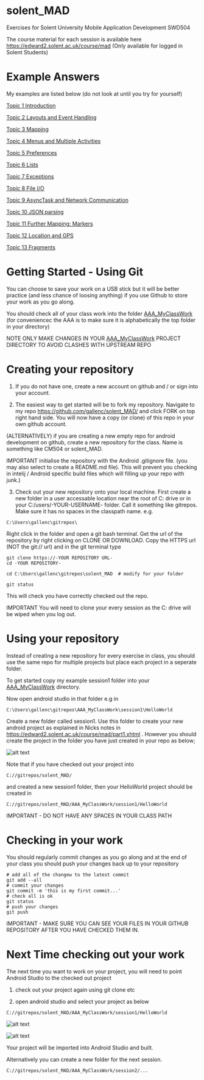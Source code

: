 # solent_MAD
Exercises for Solent University Mobile Application Development SWD504

The course material for each session is available here
https://edward2.solent.ac.uk/course/mad (Only available for logged in Solent Students)

# Example Answers
My examples are listed below (do not look at until you try for yourself)

[Topic 1 Introduction](../master/topic1)

[Topic 2 Layouts and Event Handling](../master/topic2)

[Topic 3 Mapping](../master/topic3)

[Topic 4 Menus and Multiple Activities](../master/topic4)

[Topic 5 Preferences](../master/topic5)

[Topic 6 Lists](../master/topic6)

[Topic 7 Exceptions](../master/topic7)

[Topic 8 File I/O](../master/topic8)

[Topic 9 AsyncTask and Network Communication](../master/topic9)

[Topic 10 JSON parsing](../master/topic10)

[Topic 11 Further Mapping: Markers](../master/topic11)

[Topic 12 Location and GPS](../master/topic12)

[Topic 13 Fragments](../master/topic13)

# Getting Started - Using Git

You can choose to save your work on a USB stick but it will be better practice (and less chance of loosing anything) if you use Github to store your work as you go along.  

You should check all of your class work into the folder [AAA_MyClassWork](../master/AAA_MyClassWork/)
(for conveniencec the AAA is to make sure it is alphabetically the top folder in your directory)

NOTE ONLY MAKE CHANGES IN YOUR [AAA_MyClassWork](../master/AAA_MyClassWork/) PROJECT DIRECTORY TO AVOID CLASHES WITH UPSTREAM REPO

# Creating your repository

1. If you do not have one, create a new account on github and / or sign into your account.

2. The easiest way to get started will be to fork my repository. Navigate to my repo https://github.com/gallenc/solent_MAD/ and click FORK on top right hand side. You will now have a copy (or clone) of this repo in your own github account.

(ALTERNATIVELY) if you are creating a new empty repo for android development on github, create a new repository for the class. Name is something like CM504 or solent_MAD. 

IMPORTANT initialise the repository with the Android .gitignore file. (you may also select to create a README.md file). 
This will prevent you checking in intelij / Android specific build files which will filling up your repo with junk.)

3. Check out your new repository onto your local machine. 
First create a new folder in a user accessable location near the root of C: drive or in your C:/users/-YOUR-USERNAME- folder. Call it something like gitrepos. Make sure it has no spaces in the classpath name. e.g.
```
C:\Users\gallenc\gitrepos\
```
Right click in the folder and open a git bash terminal. 
Get the url of the repository by right clicking on CLONE OR DOWNLOAD. Copy the HTTPS url (NOT the git:// url) and in the git terminal type
```
git clone https://-YOUR REPOSITORY URL-
cd -YOUR REPOSITORY-

cd C:\Users\gallenc\gitrepos\solent_MAD  # modify for your folder

git status
```
This will check you have correctly checked out the repo. 

IMPORTANT You will need to clone your every session as the C: drive will be wiped when you log out.

# Using your repository
Instead of creating a new repository for every exercise in class, you should use the same repo for multiple projects but place each project in a seperate folder.

To get started copy my example session1 folder into your [AAA_MyClassWork](../master/AAA_MyClassWork/) directory.

Now open android studio in that folder e.g in
```
C:\Users\gallenc\gitrepos\AAA_MyClassWork\session1\HelloWorld
```
Create a new folder called session1. Use this folder to create your new android project as explained in Nicks notes in https://edward2.solent.ac.uk/course/mad/part1.xhtml . However you should create the project in the folder you have just created in your repo as below;

![alt text](../master/images/CreateProject.png "Figure CreateProject.png")

Note that if you have checked out your project into
```
C://gitrepos/solent_MAD/
```
and created a new session1 folder, then your HelloWorld project should be created in 
```
C://gitrepos/solent_MAD/AAA_MyClassWork/session1/HelloWorld
```
IMPORTANT - DO NOT HAVE ANY SPACES IN YOUR CLASS PATH

# Checking in your work
You should regularly commit changes as you go along and at the end of your class you should push your changes back up to your repository
```
# add all of the changew to the latest commit
git add --all
# commit your changes
git commit -m 'this is my first commit...'
# check all is ok
git status
# push your changes
git push

```
IMPORTANT - MAKE SURE YOU CAN SEE YOUR FILES IN YOUR  GITHUB REPOSITORY AFTER YOU HAVE CHECKED THEM IN.

# Next Time checking out your work
The next time you want to work on your project, you will need to point Android Studio to the checked out project

1. check out your project again using git clone etc

2. open android studio and select your project as below
```
C://gitrepos/solent_MAD/AAA_MyClassWork/session1/HelloWorld
```
![alt text](../master/images/WelcomeOpenProject.png "Figure WelcomeOpenProject.png")

![alt text](../master/images/OpenProject.png "Figure OpenProject.png")

Your project will be imported into Android Studio and built.

Alternatively you can create a new folder for the next session.
```
C://gitrepos/solent_MAD/AAA_MyClassWork/session2/...
```




